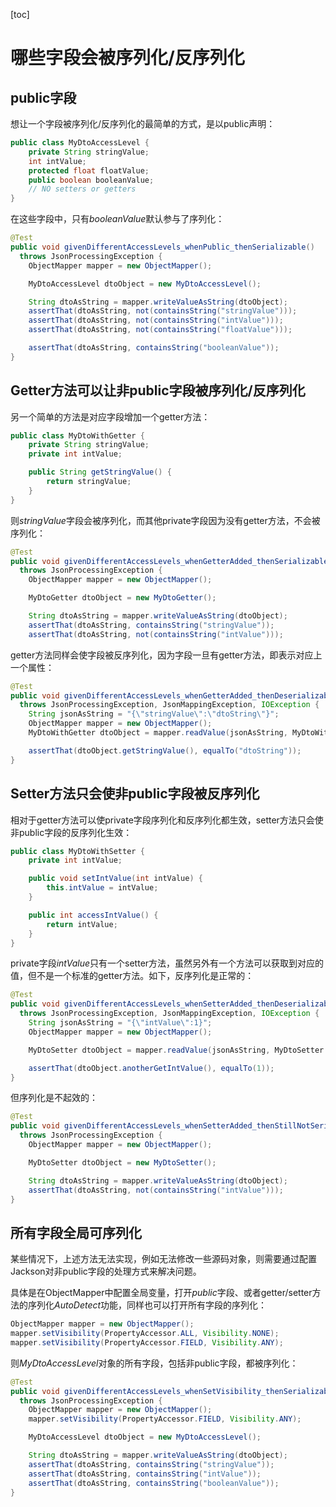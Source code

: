 [toc]

# 哪些字段会被序列化/反序列化

## public字段

想让一个字段被序列化/反序列化的最简单的方式，是以public声明：

```java
public class MyDtoAccessLevel {
    private String stringValue;
    int intValue;
    protected float floatValue;
    public boolean booleanValue;
    // NO setters or getters
}
```

在这些字段中，只有*booleanValue*默认参与了序列化：

```java
@Test
public void givenDifferentAccessLevels_whenPublic_thenSerializable() 
  throws JsonProcessingException {
    ObjectMapper mapper = new ObjectMapper();

    MyDtoAccessLevel dtoObject = new MyDtoAccessLevel();

    String dtoAsString = mapper.writeValueAsString(dtoObject);
    assertThat(dtoAsString, not(containsString("stringValue")));
    assertThat(dtoAsString, not(containsString("intValue")));
    assertThat(dtoAsString, not(containsString("floatValue")));

    assertThat(dtoAsString, containsString("booleanValue"));
}
```

## Getter方法可以让非public字段被序列化/反序列化

另一个简单的方法是对应字段增加一个getter方法：

```java
public class MyDtoWithGetter {
    private String stringValue;
    private int intValue;

    public String getStringValue() {
        return stringValue;
    }
}
```

则*stringValue*字段会被序列化，而其他private字段因为没有getter方法，不会被序列化：

```java
@Test
public void givenDifferentAccessLevels_whenGetterAdded_thenSerializable() 
  throws JsonProcessingException {
    ObjectMapper mapper = new ObjectMapper();

    MyDtoGetter dtoObject = new MyDtoGetter();

    String dtoAsString = mapper.writeValueAsString(dtoObject);
    assertThat(dtoAsString, containsString("stringValue"));
    assertThat(dtoAsString, not(containsString("intValue")));
```

getter方法同样会使字段被反序列化，因为字段一旦有getter方法，即表示对应上一个属性：

```java
@Test
public void givenDifferentAccessLevels_whenGetterAdded_thenDeserializable() 
  throws JsonProcessingException, JsonMappingException, IOException {
    String jsonAsString = "{\"stringValue\":\"dtoString\"}";
    ObjectMapper mapper = new ObjectMapper();
    MyDtoWithGetter dtoObject = mapper.readValue(jsonAsString, MyDtoWithGetter.class);

    assertThat(dtoObject.getStringValue(), equalTo("dtoString"));
}
```

## Setter方法只会使非public字段被反序列化

相对于getter方法可以使private字段序列化和反序列化都生效，setter方法只会使非public字段的反序列化生效：

```java
public class MyDtoWithSetter {
    private int intValue;

    public void setIntValue(int intValue) {
        this.intValue = intValue;
    }

    public int accessIntValue() {
        return intValue;
    }
}
```

private字段*intValue*只有一个setter方法，虽然另外有一个方法可以获取到对应的值，但不是一个标准的getter方法。如下，反序列化是正常的：

```java
@Test
public void givenDifferentAccessLevels_whenSetterAdded_thenDeserializable() 
  throws JsonProcessingException, JsonMappingException, IOException {
    String jsonAsString = "{\"intValue\":1}";
    ObjectMapper mapper = new ObjectMapper();

    MyDtoSetter dtoObject = mapper.readValue(jsonAsString, MyDtoSetter.class);

    assertThat(dtoObject.anotherGetIntValue(), equalTo(1));
}
```

但序列化是不起效的：

```java
@Test
public void givenDifferentAccessLevels_whenSetterAdded_thenStillNotSerializable() 
  throws JsonProcessingException {
    ObjectMapper mapper = new ObjectMapper();

    MyDtoSetter dtoObject = new MyDtoSetter();

    String dtoAsString = mapper.writeValueAsString(dtoObject);
    assertThat(dtoAsString, not(containsString("intValue")));
}
```

## 所有字段全局可序列化

某些情况下，上述方法无法实现，例如无法修改一些源码对象，则需要通过配置Jackson对非public字段的处理方式来解决问题。

具体是在ObjectMapper中配置全局变量，打开*public*字段、或者getter/setter方法的序列化*AutoDetect*功能，同样也可以打开所有字段的序列化：

```java
ObjectMapper mapper = new ObjectMapper();
mapper.setVisibility(PropertyAccessor.ALL, Visibility.NONE);
mapper.setVisibility(PropertyAccessor.FIELD, Visibility.ANY);
```

则*MyDtoAccessLevel*对象的所有字段，包括非public字段，都被序列化：

```java
@Test
public void givenDifferentAccessLevels_whenSetVisibility_thenSerializable() 
  throws JsonProcessingException {
    ObjectMapper mapper = new ObjectMapper();
    mapper.setVisibility(PropertyAccessor.FIELD, Visibility.ANY);

    MyDtoAccessLevel dtoObject = new MyDtoAccessLevel();

    String dtoAsString = mapper.writeValueAsString(dtoObject);
    assertThat(dtoAsString, containsString("stringValue"));
    assertThat(dtoAsString, containsString("intValue"));
    assertThat(dtoAsString, containsString("booleanValue"));
}
```

